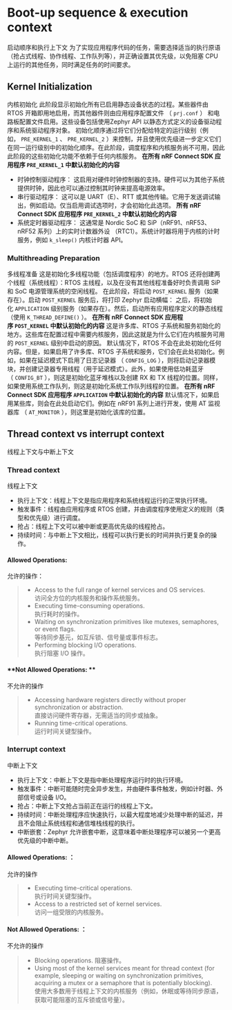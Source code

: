 # Boot-up sequence & execution context  
启动顺序和执行上下文
为了实现应用程序代码的任务，需要选择适当的执行原语（抢占式线程、协作线程、工作队列等），并正确设置其优先级，以免阻塞 CPU 上运行的其他任务，同时满足任务的时间要求。
## Kernel Initialization 
内核初始化
此阶段显示初始化所有已启用静态设备状态的过程。某些器件由 RTOS 开箱即用地启用，而其他器件则由应用程序配置文件 （ `prj.conf` ） 和电路板配置文件启用。这些设备包括使用Zephyr API 以静态方式定义的设备驱动程序和系统驱动程序对象。
初始化顺序通过将它们分配给特定的运行级别（例如， `PRE_KERNEL_1` 、 `PRE_KERNEL_2` ）来控制，并且使用优先级进一步定义它们在同一运行级别中的初始化顺序。在此阶段，调度程序和内核服务尚不可用，因此此阶段的这些初始化功能不依赖于任何内核服务。
**在所有 nRF Connect SDK 应用程序 `PRE_KERNEL_1` 中默认初始化的内容**
- 时钟控制驱动程序：
	这启用对硬件时钟控制器的支持。硬件可以为其他子系统提供时钟，因此也可以通过控制其时钟来提高电源效率。
- 串行驱动程序：
	这可以是 UART（E）、RTT 或其他传输。它用于发送调试输出，例如启动。仅当启用调试选项时，才会初始化此选项。
**所有 nRF Connect SDK 应用程序 `PRE_KERNEL_2` 中默认初始化的内容**
- 系统定时器驱动程序：
	这通常是 Nordic SoC 和 SiP（nRF91、nRF53、nRF52 系列）上的实时计数器外设 （RTC1）。系统计时器将用于内核的计时服务，例如 `k_sleep()` 内核计时器 API。
### **Multithreading Preparation**  
多线程准备
这是初始化多线程功能（包括调度程序）的地方。RTOS 还将创建两个线程（系统线程）：RTOS 主线程，以及在没有其他线程准备好时负责调用 SiP 和 SoC 电源管理系统的空闲线程。
在此阶段，将启动 `POST_KERNEL` 服务（如果存在）。启动 `POST_KERNEL` 服务后，将打印 Zephyr 启动横幅：
之后，将初始化 `APPLICATION` 级别服务（如果存在）。然后，启动所有应用程序定义的静态线程（使用 `K_THREAD_DEFINE()` ）。
**在所有 nRF Connect SDK 应用程序 `POST_KERNEL` 中默认初始化的内容**
这是许多库、RTOS 子系统和服务初始化的地方。这些库在配置过程中需要内核服务，因此这就是为什么它们在内核服务可用的 `POST_KERNEL` 级别中启动的原因。
默认情况下，RTOS 不会在此处初始化任何内容。但是，如果启用了许多库、RTOS 子系统和服务，它们会在此处初始化。例如，如果在延迟模式下启用了日志记录器 （ `CONFIG_LOG` ），则将启动记录器模块，并创建记录器专用线程（用于延迟模式）。此外，如果使用低功耗蓝牙 （ `CONFIG_BT` ），则这是初始化蓝牙堆栈以及创建 RX 和 TX 线程的位置。同样，如果使用系统工作队列，则这是初始化系统工作队列线程的位置。
**在所有 nRF Connect SDK 应用程序 `APPLICATION` 中默认初始化的内容**
默认情况下，如果启用某些库，则会在此处启动它们。例如在 nRF91 系列上进行开发，使用 AT 监视器库 （ `AT_MONITOR` ），则这里是初始化该库的位置。
## Thread context vs interrupt context  
线程上下文与中断上下文
### Thread context
线程上下文
- 执行上下文：线程上下文是指应用程序和系统线程运行的正常执行环境。  
- 触发事件：线程由应用程序或 RTOS 创建，并由调度程序使用定义的规则（类型和优先级）进行调度。  
- 抢占：线程上下文可以被中断或更高优先级的线程抢占。
- 持续时间：与中断上下文相比，线程可以执行更长的时间并执行更复杂的操作。
#### **Allowed Operations**: 
允许的操作：
> - Access to the full range of kernel services and OS services.  
    访问全方位的内核服务和操作系统服务。
> - Executing time-consuming operations.  
    执行耗时的操作。
> - Waiting on synchronization primitives like mutexes, semaphores, or event flags.  
>     等待同步基元，如互斥锁、信号量或事件标志。
> - Performing blocking I/O operations.  
    执行阻塞 I/O 操作。
    
#### **Not Allowed Operations: **
不允许的操作
> - Accessing hardware registers directly without proper synchronization or abstraction.  
    直接访问硬件寄存器，无需适当的同步或抽象。
> - Running time-critical operations.  
    运行时间关键型操作。

### Interrupt context 
中断上下文
- 执行上下文：中断上下文是指中断处理程序运行时的执行环境。  
- 触发事件：中断可能随时完全异步发生，并由硬件事件触发，例如计时器、外部信号或设备 I/O。  
- 抢占：中断上下文抢占当前正在运行的线程上下文。  
- 持续时间：中断处理程序应快速执行，以最大程度地减少处理中断的延迟，并且不会阻止系统线程和通信堆栈线程的执行。  
- 中断嵌套：Zephyr 允许嵌套中断，这意味着中断处理程序可以被另一个更高优先级的中断中断。
#### **Allowed Operations: ：**
允许的操作
> - Executing time-critical operations.  
>     执行时间关键型操作。
> - Access to a restricted set of kernel services.  
>     访问一组受限的内核服务。

#### **Not Allowed Operations: ：**
不允许的操作
> - Blocking operations. 阻塞操作。
> - Using most of the kernel services meant for thread context (for example, sleeping or waiting on synchronization primitives, acquiring a mutex or a semaphore that is potentially blocking).  
> 使用大多数用于线程上下文的内核服务（例如，休眠或等待同步原语，获取可能阻塞的互斥锁或信号量）。

